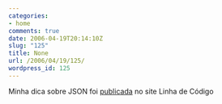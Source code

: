 ```yaml
---
categories:
- home
comments: true
date: 2006-04-19T20:14:10Z
slug: "125"
title: None
url: /2006/04/19/125/
wordpress_id: 125
---
```


Minha dica sobre JSON foi [publicada](http://www.linhadecodigo.com.br/dicas.asp?id_dica=1275&sub=46) no site Linha de Código
